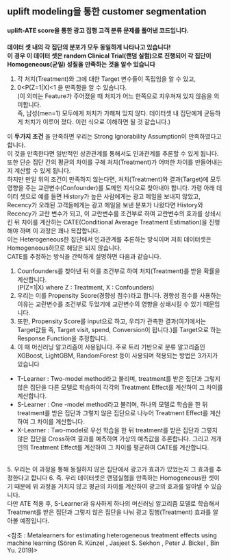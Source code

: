 ## uplift modeling을 통한 customer segmentation

#### uplift-ATE score을 통한 광고 집행 고객 분류 문제를 풀어낸 코드입니다.

**데이터 셋 내의 각 집단의 분포가 모두 동일하게 나타나고 있습니다!**<br>
**이 경우 이 데이터 셋은 random Clinical Trial(랜덤 실험)으로 진행되어 각 집단이 Homogeneous(균일) 성질을 만족하는 것을 알수 있습니다**

1. 각 처치(Treatment)와 그에 대한 Target 변수들이 독립임을 알 수 있고,
2. 0<P(Z=1|X)<1 을 만족함을 알 수 있습니다. <br> (이 의미는 Feature가 주어졌을 때 처치가 어느 한쪽으로 치우쳐져 있지 않음을 의미합니다. <br> 즉, 남성(men=1) 모두에게 처치가 가해져 있지 않다. 데이터셋 내 집단에게 균등하게 처치가 이루어 졌다. 이런 식으로 이해하면 될 것 같습니다.)

이 __두가지 조건__ 을 만족하면 우리는 Strong Ignorability Assumption이 만족하였다고 합니다.<br>
이 것을 만족한다면 일반적인 상관관계를 통해서도 인과관계를 추론할 수 있게 됩니다.<br>
또한 단순 집단 간의 평균의 차이를 구해 처치(Treatment)가 어떠한 차이를 만들어내는지 계산할 수 있게 됩니다.
<br>
하지만 만일 위의 조건이 만족하지 않는다면, 처치(Treatment)와 결과(Target)에 모두 영향을 주는 교란변수(Confounder)를 도메인 지식으로 찾아내야 합니다. 가령 아래 데이터 셋으로 예를 들면 History가 높은 사람에게는 광고 메일을 보내지 않았고, Recency가 오래된 고객들에게는 광고 메일을 보낸 분포가 나왔다면 History와 Recency가 교란 변수가 되고, 이 교란변수를 조건부로 하여 교란변수의 효과를 상쇄시킨 뒤 차이를 계산하는 CATE(Conditional Average Treatment Estimation)을 진행해야 하며 이 과정은 꽤나 복잡합니다. 
<br>이는 Heterogeneous한 집단에서 인과관계를 추론하는 방식이며 저희 데이터셋은 Homogeneous하므로 해당은 되지 않습니다. 
<br>
CATE를 추정하는 방식을 간략하게 설명하면 다음과 같습니다. 

1. Counfounders를 찾아낸 뒤 이를 조건부로 하여 처치(Treatment)를 받을 확률을 계산합니다. <br> (P(Z=1|X) where Z : Treatment, X : Confounders)
2. 우리는 이를 Propensity Score(경향성 점수)라고 합니다. 경향성 점수를 사용하는 이유는 교란변수를 조건부로 두었기에 교란변수의 영향을 상쇄시킬 수 있기 때문입니다. 
3. 또한, Propensity Score를 input으로 하고, 우리가 관측한 결과(여기에서는 Target값들 즉, Target visit, spend, Conversion이 됩니다.)를 Target으로 하는 Response Function을 추정합니다. 
4. 이 때 머신러닝 알고리즘이 사용됩니다. 주로 트리 기반으로 분류 알고리즘인 XGBoost, LightGBM, RandomForest 등이 사용되며 적용되는 방법은 3가지가 있습니다 <br>
<ul>
<li>T-Learner : Two-model method라고 불리며, treatment를 받은 집단과 그렇지 않은 집단을 다른 모델로 학습하여 각각의 Treatment Effect를 계산하여 그 차이를 계산합니다.</li>
<li>S-Learner : One -model method라고 불리며, 하나의 모델로 학습을 한 뒤 treatment를 받은 집단과 그렇지 않은 집단으로 나누어 Treatment Effect를 계산하여 그 차이를 계산합니다. </li>
<li>X-Learner : Two-model로 우선 학습을 한 뒤 treatment를 받은 집단과 그렇지 않은 집단을 Cross하여 결과를 예측하여 가상의 예측값을 추론합니다. 그리고 개개인의 Treatment Effect를 계산하여 그 차이를 평균하여 CATE를 계산합니다.</li>
</ul><br>
5. 우리는 이 과정을 통해 동질하지 않은 집단에서 광고가 효과가 있었는지 그 효과를 추정한다고 합니다
6. 즉. 우리 데이터셋은 랜덤실험을 만족하는 Homogeneous한 셋이기 때문에 위 과정을 거치지 않고 평균의 차이를 계산하여 광고의 효과를 알아낼 수 있습니다. <br> 다만 ATE 적용 후, S-Learner과 유사하게 하나의 머신러닝 알고리즘 모델로 학습해서 Treatment를 받은 집단과 그렇지 않은 집단을 나눠 광고 집행(Treatment) 효과를 알아볼 예정입니다. 

<참조 : Metalearners for estimating heterogeneous treatment effects using machine learning (Sören R. Künzel , Jasjeet S. Sekhon , Peter J. Bickel , Bin Yu. 2019)>
